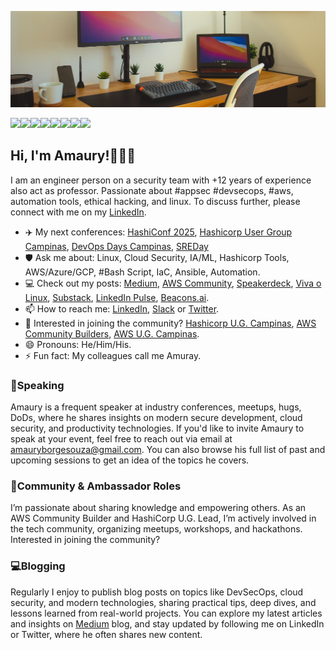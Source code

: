 ![git](https://github.com/amaurybsouza/amaurybsouza/blob/master/pix05.png)

<a href="https://amaurybsouza.github.io/portfolio/"><img src="https://img.shields.io/badge/website-000000?style=for-the-badge&logo=About.me&logoColor=white" /><a/><a 
href="https://twitter.com/amaurybsouza_"><img src="https://img.shields.io/badge/Twitter-1DA1F2?style=for-the-badge&logo=twitter&logoColor=white" /><a/><a
href="https://amaurybsouza.medium.com/"><img src="https://img.shields.io/badge/medium-%2312100E.svg?&style=for-the-badge&logo=medium&logoColor=white" /><a/><a
href="https://amauryborgessouza.substack.com/"><img src="https://img.shields.io/badge/Substack-%23006f5c.svg?style=for-the-badge&logo=substack&logoColor=FF6719" /><a/><a
href="https://www.linkedin.com/in/amaurybsouza/"><img src="https://img.shields.io/badge/LinkedIn-0077B5?style=for-the-badge&logo=linkedin&logoColor=white" /><a/><a
href="https://www.meetup.com/campinas-hashicorp-user-group/" target="_blank"><img src="https://img.shields.io/badge/Meetup-ED1C40?style=for-the-badge&logo=meetup&logoColor=white" /><a/><a                                                                                                                   
href="https://www.hashicorp.com/pt/ambassador/directory?q=amaury"><img src="https://img.shields.io/badge/HashiCorp-000000?style=for-the-badge&logo=HashiCorp&logoColor=white" /><a/><a 
href="https://builder.aws.com/community/@amaury"><img src="https://img.shields.io/badge/AWS%20Builder-FF9900?style=for-the-badge&logo=amazonaws&logoColor=white" /><a/>

## Hi, I'm Amaury!👏👏👏  
I am an engineer person on a security team with +12 years of experience also act as professor. Passionate about #appsec #devsecops, #aws, automation tools, ethical hacking, and linux. To discuss further, please connect with me on my [LinkedIn](https://www.linkedin.com/in/amaurybsouza/).
- ✈️ My next conferences: [HashiConf 2025](https://www.hashicorp.com/pt/conferences/hashiconf), [Hashicorp User Group Campinas](https://www.meetup.com/campinas-hashicorp-user-group/events/310657076/?utm_medium=referral&utm_campaign=share-btn_savedevents_share_modal&utm_source=link&utm_version=v2), [DevOps Days Campinas](https://devopsdays.org/events/2025-campinas/welcome/), [SREDay](https://sreday.com/2025-campinas-q4/)
- 🛡️ Ask me about: Linux, Cloud Security, IA/ML, Hashicorp Tools, AWS/Azure/GCP, #Bash Script, IaC, Ansible, Automation.
- 💻 Check out my posts: [Medium](https://amaurybsouza.medium.com/), [AWS Community](https://community.aws/@amaury), [Speakerdeck](https://speakerdeck.com/amaurybsouza), [Viva o Linux](https://vivaolinux.com.br/~amaurybsouza/scripts/), [Substack](https://amauryborgessouza.substack.com/), [LinkedIn Pulse](https://www.linkedin.com/pulse/ficando-ninja-com-aws-lambda-serverless-amaury-borges-souza-cl6uf/?trackingId=2UWXD%2FQRQpmacIWXaPE9Kw%3D%3D), [Beacons.ai](https://beacons.ai/amaurybsouza_).
- 📫 How to reach me: [LinkedIn](https://www.linkedin.com/in/amaurybsouza/), [Slack](https://slack.com/) or [Twitter](https://x.com/amaurybsouza_).
- 📆 Interested in joining the community? [Hashicorp U.G. Campinas](https://www.meetup.com/campinas-hashicorp-user-group/?eventOrigin=event_home_page), [AWS Community Builders](https://aws.amazon.com/developer/community/community-builders/), [AWS U.G. Campinas](https://www.meetup.com/pt-BR/awscampinas/).
- 😄 Pronouns: He/Him/His.
- ⚡ Fun fact: My colleagues call me Amuray.

### 🎤Speaking
Amaury is a frequent speaker at industry conferences, meetups, hugs, DoDs, where he shares insights on modern secure development, cloud security, and productivity technologies. If you'd like to invite Amaury to speak at your event, feel free to reach out via email at amauryborgesouza@gmail.com. You can also browse his full list of past and upcoming sessions to get an idea of the topics he covers. 

### 👥Community & Ambassador Roles
I’m passionate about sharing knowledge and empowering others. As an AWS Community Builder and HashiCorp U.G. Lead, I’m actively involved in the tech community, organizing meetups, workshops, and hackathons. Interested in joining the community?

### 💻Blogging
Regularly I enjoy to publish blog posts on topics like DevSecOps, cloud security, and modern technologies, sharing practical tips, deep dives, and lessons learned from real-world projects. You can explore my latest articles and insights on [Medium](https://amaurybsouza.medium.com/) blog, and stay updated by following me on LinkedIn or Twitter, where he often shares new content.
